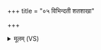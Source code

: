 +++
title = "०५ विभिन्दती शतशाखा"

+++
<details><summary>मूलम् (VS)</summary>

वि॑भिन्द॒ती श॒तशा॑खा विभि॒न्दन्नाम॑ ते पि॒ता। प्र॒त्यग्वि भि॑न्धि॒ त्वं तं यो अ॒स्माँ अ॑भि॒दास॑ति ॥
</details>